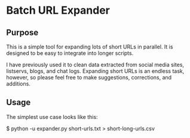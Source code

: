 # Batch URL Expander

## Purpose

This is a simple tool for expanding lots of short URLs in parallel. It is designed to be easy to integrate into longer scripts. 

I have previously used it to clean data extracted from social media sites, listservs, blogs, and chat logs. Expanding short URLs is an endless task, however, so please feel free to make suggestions, corrections, and additions. 

## Usage

The simplest use case looks like this:

$ python -u expander.py short-urls.txt > short-long-urls.csv
